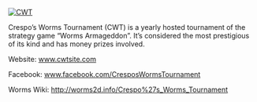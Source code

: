 [![CWT](http://cwtsite.com/img/cwt_logo.png)](http://www.cwtsite.com)

Crespo’s Worms Tournament (CWT) is a yearly hosted tournament of the strategy game “Worms Armageddon”. It’s considered the most prestigious of its kind and has money prizes involved.

Website: www.cwtsite.com

Facebook: www.facebook.com/CresposWormsTournament

Worms Wiki: http://worms2d.info/Crespo%27s_Worms_Tournament
